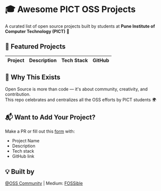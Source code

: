 # 🎓 Awesome PICT OSS Projects

A curated list of open source projects built by students at **Pune Institute of Computer Technology (PICT)** 🚀



## 🌟 Featured Projects

| Project | Description | Tech Stack | GitHub |
|--------|-------------|------------|--------|


## 🧠 Why This Exists

Open Source is more than code — it's about community, creativity, and contribution.  
This repo celebrates and centralizes all the OSS efforts by PICT students 🌍


## 📬 Want to Add Your Project?

Make a PR or fill out this [form](https://example.com/form) with:
- Project Name
- Description
- Tech stack
- GitHub link


## 💡 Built by

[@OSS Community](https://www.linkedin.com/company/oss-community) | Medium: [FOSSible](https://medium.com/fossible)


